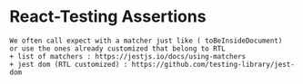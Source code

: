 # React-Testing Assertions
    We often call expect with a matcher just like ( toBeInsideDocument)
    or use the ones already customized that belong to RTL
    + list of matchers : https://jestjs.io/docs/using-matchers
    + jest dom (RTL customized) : https://github.com/testing-library/jest-dom
    